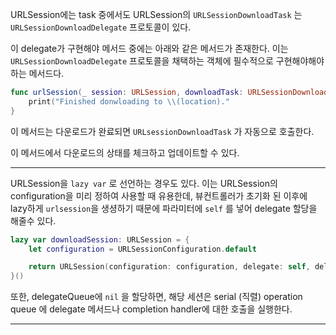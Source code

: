 URLSession에는 task 중에서도 URLSession의 `URLSessionDownloadTask` 는 `URLSessionDownloadDelegate` 프로토콜이 있다.

이 delegate가 구현해야 메서드 중에는 아래와 같은 메서드가 존재한다. 이는 `URLSessionDownloadDelegate` 프로토콜을 채택하는 객체에 필수적으로 구현해야해야하는 메서드다.

```swift
func urlSession(_ session: URLSession, downloadTask: URLSessionDownloadTask, didFinishDownloadingTo location: URL) {
	print("Finished donwloading to \\(location)."
}
```

이 메서드는 다운로드가 완료되면 `URLsessionDownloadTask` 가 자동으로 호출한다.

이 메서드에서 다운로드의 상태를 체크하고 업데이트할 수 있다.

------

URLSession을 `lazy var` 로 선언하는 경우도 있다. 이는 URLSession의 configuration을 미리 정하여 사용할 때 유용한데, 뷰컨트롤러가 초기화 된 이후에 lazy하게 `urlsession`을 생셩하기 때문에 파라미터에 `self` 를 넣어  delegate 할당을 해줄수 있다.

```swift
lazy var downloadSession: URLSession = {
	let configuration = URLSessionConfiguration.default

	return URLSession(configuration: configuration, delegate: self, delegateQueue: nil)
}()
```

또한, delegateQueue에 `nil` 을 할당하면, 해당 세션은 serial (직렬) operation queue 에 delegate 메서드나 completion handler에 대한 호출을 실행한다.

------